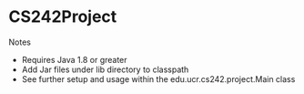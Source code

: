 # CS242Project

Notes
- Requires Java 1.8 or greater
- Add Jar files under lib directory to classpath
- See further setup and usage within the edu.ucr.cs242.project.Main class
